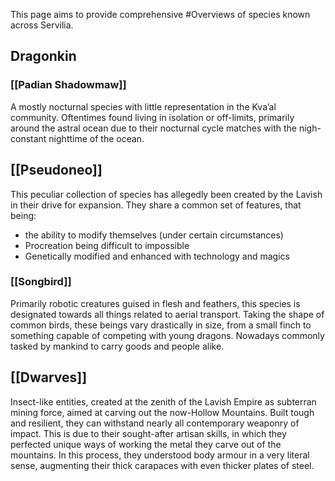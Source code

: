 This page aims to provide comprehensive #Overviews of species known across Servilia.

## Dragonkin
### [[Padian Shadowmaw]]
A mostly nocturnal species with little representation in the Kva’al community. 
Oftentimes found living in isolation or off-limits, primarily around the astral ocean due to their nocturnal cycle matches with the nigh-constant nighttime of the ocean. 

## [[Pseudoneo]]
This peculiar collection of species has allegedly been created by the Lavish in their drive for expansion.
They share a common set of features, that being:
- the ability to modify themselves (under certain circumstances)
- Procreation being difficult to impossible
- Genetically modified and enhanced with technology and magics
### [[Songbird]]
Primarily robotic creatures guised in flesh and feathers, this species is designated towards all things related to aerial transport.
Taking the shape of common birds, these beings vary drastically in size, from a small finch to something capable of competing with young dragons. 
Nowadays commonly tasked by mankind to carry goods and people alike. 
## [[Dwarves]]
Insect-like entities, created at the zenith of the Lavish Empire as subterran mining force, aimed at carving out the now-Hollow Mountains. 
Built tough and resilient, they can withstand nearly all contemporary weaponry of impact. 
This is due to their sought-after artisan skills, in which they perfected unique ways of working the metal they carve out of the mountains. In this process, they understood body armour in a very literal sense, augmenting their thick carapaces with even thicker plates of steel. 
